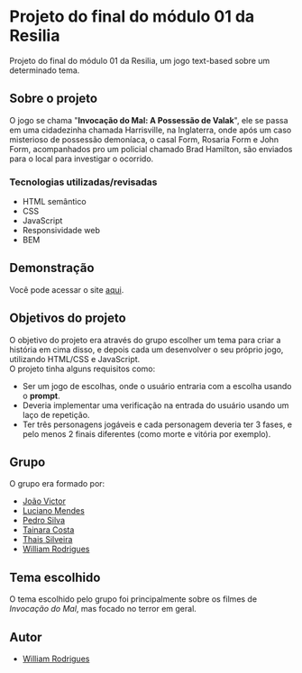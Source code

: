 
# Projeto do final do módulo 01 da Resilia

Projeto do final do módulo 01 da Resilia, um jogo text-based sobre um determinado tema.


## Sobre o projeto

O jogo se chama "**Invocação do Mal: A Possessão de Valak**", ele se passa em uma cidadezinha chamada Harrisville, na Inglaterra, onde após um caso misterioso de possessão demoníaca, o casal Form, Rosaria Form e John Form, acompanhados pro um policial chamado Brad Hamilton, são enviados para o local para investigar o ocorrido.

### Tecnologias utilizadas/revisadas

- HTML semântico
- CSS
- JavaScript
- Responsividade web
- BEM


## Demonstração

Você pode acessar o site [aqui](https://willy-r.github.io/projeto-modulo-01-resilia/).


## Objetivos do projeto

O objetivo do projeto era através do grupo escolher um tema para criar a história em cima disso, e depois cada um desenvolver o seu próprio jogo, utilizando HTML/CSS e JavaScript.    
O projeto tinha alguns requisitos como:
- Ser um jogo de escolhas, onde o usuário entraria com a escolha usando o **prompt**.
- Deveria implementar uma verificação na entrada do usuário usando um laço de repetição.
- Ter três personagens jogáveis e cada personagem deveria ter 3 fases, e pelo menos 2 finais diferentes (como morte e vitória por exemplo).


## Grupo

O grupo era formado por:
- [João Victor](https://github.com/jovimoura)
- [Luciano Mendes]()
- [Pedro Silva]()
- [Tainara Costa]()
- [Thais Silveira](https://github.com/thaissilvr)
- [William Rodrigues](https://github.com/willy-r)


## Tema escolhido

O tema escolhido pelo grupo foi principalmente sobre os filmes de *Invocação do Mal*, mas focado no terror em geral.    


## Autor

- [William Rodrigues](https://github.com/willy-r)
